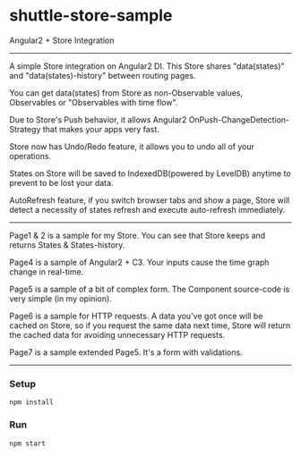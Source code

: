 # shuttle-store-sample
Angular2 + Store Integration

---

A simple Store integration on Angular2 DI. This Store shares "data(states)" and "data(states)-history" between routing pages.

You can get data(states) from Store as non-Observable values, Observables or "Observables with time flow". 

Due to Store's Push behavior, it allows Angular2 OnPush-ChangeDetection-Strategy that makes your apps very fast.

Store now has Undo/Redo feature, it allows you to undo all of your operations.

States on Store will be saved to IndexedDB(powered by LevelDB) anytime to prevent to be lost your data. 

AutoRefresh feature, if you switch browser tabs and show a page, Store will detect a necessity of states refresh and execute auto-refresh immediately.

---

Page1 & 2 is a sample for my Store. You can see that Store keeps and returns States & States-history.

Page4 is a sample of Angular2 + C3. Your inputs cause the time graph change in real-time.

Page5 is a sample of a bit of complex form. The Component source-code is very simple (in my opinion).

Page6 is a sample for HTTP requests. A data you've got once will be cached on Store, so if you request the same data next time,
Store will return the cached data for avoiding unnecessary HTTP requests.

Page7 is a sample extended Page5. It's a form with validations.

---

### Setup
```
npm install
```

### Run
```
npm start
```